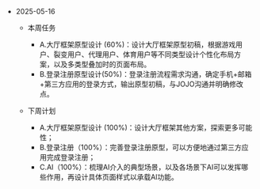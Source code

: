 * 2025-05-16
  * 本周任务
    - A.大厅框架原型设计 (60%)：设计大厅框架原型初稿，根据游戏用户、裂变用户、代理用户、体育用户等不同类型设计个性化布局方案，以及多类型叠加时的页面布局。
    - B.登录注册原型设计(50%)：登录注册流程需求沟通，确定手机+邮箱+第三方应用的登录方式，输出原型初稿，与JOJO沟通并明确修改点。

  * 下周计划
    - A.大厅框架原型设计 (100%)：设计大厅框架其他方案，探索更多可能性；
    - B.登录注册（100%）：完善登录注册原型，可以方便地通过第三方应用完成登录注册；
    - C.AI（100%）：梳理AI介入的典型场景，以及各场景下AI可以发挥哪些作用，再设计具体页面样式以承载AI功能。
  
